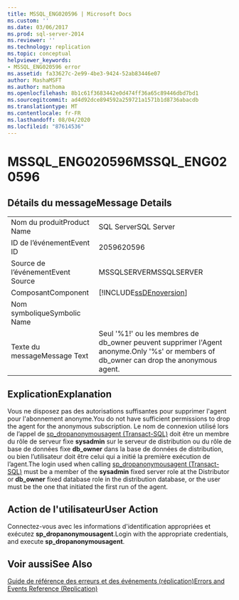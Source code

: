 ```yaml
---
title: MSSQL_ENG020596 | Microsoft Docs
ms.custom: ''
ms.date: 03/06/2017
ms.prod: sql-server-2014
ms.reviewer: ''
ms.technology: replication
ms.topic: conceptual
helpviewer_keywords:
- MSSQL_ENG020596 error
ms.assetid: fa33627c-2e99-4be3-9424-52ab83446e07
author: MashaMSFT
ms.author: mathoma
ms.openlocfilehash: 8b1c61f3683442e0d474ff36a65c89446dbd7bd1
ms.sourcegitcommit: ad4d92dce894592a259721a1571b1d8736abacdb
ms.translationtype: MT
ms.contentlocale: fr-FR
ms.lasthandoff: 08/04/2020
ms.locfileid: "87614536"
---
```

# <a name="mssql_eng020596"></a><span data-ttu-id="83d8c-102">MSSQL_ENG020596</span><span class="sxs-lookup"><span data-stu-id="83d8c-102">MSSQL_ENG020596</span></span>
    
## <a name="message-details"></a><span data-ttu-id="83d8c-103">Détails du message</span><span class="sxs-lookup"><span data-stu-id="83d8c-103">Message Details</span></span>  
  
|||  
|-|-|  
|<span data-ttu-id="83d8c-104">Nom du produit</span><span class="sxs-lookup"><span data-stu-id="83d8c-104">Product Name</span></span>|<span data-ttu-id="83d8c-105">SQL Server</span><span class="sxs-lookup"><span data-stu-id="83d8c-105">SQL Server</span></span>|  
|<span data-ttu-id="83d8c-106">ID de l’événement</span><span class="sxs-lookup"><span data-stu-id="83d8c-106">Event ID</span></span>|<span data-ttu-id="83d8c-107">20596</span><span class="sxs-lookup"><span data-stu-id="83d8c-107">20596</span></span>|  
|<span data-ttu-id="83d8c-108">Source de l’événement</span><span class="sxs-lookup"><span data-stu-id="83d8c-108">Event Source</span></span>|<span data-ttu-id="83d8c-109">MSSQLSERVER</span><span class="sxs-lookup"><span data-stu-id="83d8c-109">MSSQLSERVER</span></span>|  
|<span data-ttu-id="83d8c-110">Composant</span><span class="sxs-lookup"><span data-stu-id="83d8c-110">Component</span></span>|[!INCLUDE[ssDEnoversion](../../includes/ssdenoversion-md.md)]|  
|<span data-ttu-id="83d8c-111">Nom symbolique</span><span class="sxs-lookup"><span data-stu-id="83d8c-111">Symbolic Name</span></span>||  
|<span data-ttu-id="83d8c-112">Texte du message</span><span class="sxs-lookup"><span data-stu-id="83d8c-112">Message Text</span></span>|<span data-ttu-id="83d8c-113">Seul '%1!' ou les membres de db_owner peuvent supprimer l'Agent anonyme.</span><span class="sxs-lookup"><span data-stu-id="83d8c-113">Only '%s' or members of db_owner can drop the anonymous agent.</span></span>|  
  
## <a name="explanation"></a><span data-ttu-id="83d8c-114">Explication</span><span class="sxs-lookup"><span data-stu-id="83d8c-114">Explanation</span></span>  
 <span data-ttu-id="83d8c-115">Vous ne disposez pas des autorisations suffisantes pour supprimer l'agent pour l'abonnement anonyme.</span><span class="sxs-lookup"><span data-stu-id="83d8c-115">You do not have sufficient permissions to drop the agent for the anonymous subscription.</span></span> <span data-ttu-id="83d8c-116">Le nom de connexion utilisé lors de l’appel de [sp_dropanonymousagent &#40;Transact-SQL&#41;](/sql/relational-databases/system-stored-procedures/sp-dropanonymousagent-transact-sql) doit être un membre du rôle de serveur fixe **sysadmin** sur le serveur de distribution ou du rôle de base de données fixe **db_owner** dans la base de données de distribution, ou bien l’utilisateur doit être celui qui a initié la première exécution de l’agent.</span><span class="sxs-lookup"><span data-stu-id="83d8c-116">The login used when calling [sp_dropanonymousagent &#40;Transact-SQL&#41;](/sql/relational-databases/system-stored-procedures/sp-dropanonymousagent-transact-sql) must be a member of the **sysadmin** fixed server role at the Distributor or **db_owner** fixed database role in the distribution database, or the user must be the one that initiated the first run of the agent.</span></span>  
  
## <a name="user-action"></a><span data-ttu-id="83d8c-117">Action de l'utilisateur</span><span class="sxs-lookup"><span data-stu-id="83d8c-117">User Action</span></span>  
 <span data-ttu-id="83d8c-118">Connectez-vous avec les informations d'identification appropriées et exécutez **sp_dropanonymousagent**.</span><span class="sxs-lookup"><span data-stu-id="83d8c-118">Login with the appropriate credentials, and execute **sp_dropanonymousagent**.</span></span>  
  
## <a name="see-also"></a><span data-ttu-id="83d8c-119">Voir aussi</span><span class="sxs-lookup"><span data-stu-id="83d8c-119">See Also</span></span>  
 [<span data-ttu-id="83d8c-120">Guide de référence des erreurs et des événements &#40;réplication&#41;</span><span class="sxs-lookup"><span data-stu-id="83d8c-120">Errors and Events Reference &#40;Replication&#41;</span></span>](errors-and-events-reference-replication.md)  
  
  
